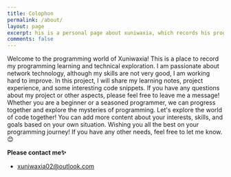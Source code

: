 ```yaml
---
title: Colophon
permalink: /about/
layout: page
excerpt: his is a personal page about xuniwaxia, which records his programming  🎒 journey. 
comments: false
---
```


Welcome to the programming world of Xuniwaxia!
This is a place to record my programming learning and technical exploration. I am passionate about network technology, although my skills are not very good, I am working hard to improve. In this project, I will share my learning notes, project experience, and some interesting code snippets.
If you have any questions about my project or other aspects, please feel free to leave me a message! Whether you are a beginner or a seasoned programmer, we can progress together and explore the mysteries of programming.
Let's explore the world of code together!
You can add more content about your interests, skills, and goals based on your own situation. Wishing you all the best on your programming journey! If you have any other needs, feel free to let me know. 😊

**Please contact me✨**	

-  xuniwaxia02@outlook.com

  

  
